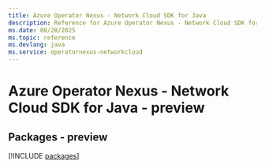 ```yaml
---
title: Azure Operator Nexus - Network Cloud SDK for Java
description: Reference for Azure Operator Nexus - Network Cloud SDK for Java
ms.date: 08/28/2025
ms.topic: reference
ms.devlang: java
ms.service: operatornexus-networkcloud
---
```

# Azure Operator Nexus - Network Cloud SDK for Java - preview
## Packages - preview
[!INCLUDE [packages](operator-nexus---network-cloud-index.md)]